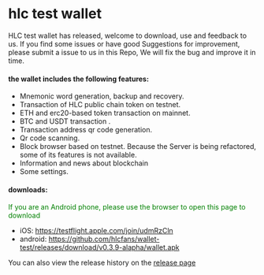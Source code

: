 # hlc test wallet
HLC test wallet has released, welcome to download, use and feedback to us. If you find some issues or have good Suggestions for improvement, please submit a issue to us in this Repo, We will fix the bug and improve it in time.

#### the wallet includes the following features:
- Mnemonic word generation, backup and recovery.
- Transaction of HLC public chain token on testnet.
- ETH and erc20-based token transaction on mainnet.
- BTC and USDT transaction .
- Transaction address qr code generation.
- Qr code scanning.
- Block browser based on testnet. Because the Server is being refactored, some of its features is not available.
- Information and news about blockchain
- Some settings.

#### downloads:
<font color=#008000>If you are an Android phone, please use the browser to open this page to download</font>

* iOS: https://testflight.apple.com/join/udmRzCln
* android:  https://github.com/hlcfans/wallet-test/releases/download/v0.3.9-alapha/wallet.apk

You can also view the release history on the [release page](https://github.com/hlcfans/wallet-test/releases)
